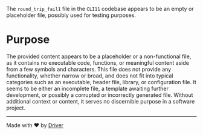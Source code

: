 <!--------------------------------------------------------------------------------->
<!-- IMPORTANT: This file is auto-generated by Driver (https://driver.ai). -------->
<!-- Manual edits may be overwritten on future commits. --------------------------->
<!--------------------------------------------------------------------------------->

The `round_trip_fail1` file in the `CLI11` codebase appears to be an empty or placeholder file, possibly used for testing purposes.

# Purpose
The provided content appears to be a placeholder or a non-functional file, as it contains no executable code, functions, or meaningful content aside from a few symbols and characters. This file does not provide any functionality, whether narrow or broad, and does not fit into typical categories such as an executable, header file, library, or configuration file. It seems to be either an incomplete file, a template awaiting further development, or possibly a corrupted or incorrectly generated file. Without additional context or content, it serves no discernible purpose in a software project.

---
Made with ❤️ by [Driver](https://www.driver.ai/)